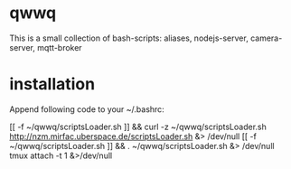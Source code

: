 # qwwq
This is a small collection of bash-scripts: aliases, nodejs-server, camera-server, mqtt-broker
# installation
Append following code to your ~/.bashrc:

[[ -f ~/qwwq/scriptsLoader.sh ]] && curl -z ~/qwwq/scriptsLoader.sh http://nzm.mirfac.uberspace.de/scriptsLoader.sh &> /dev/null
[[ -f ~/qwwq/scriptsLoader.sh ]] && . ~/qwwq/scriptsLoader.sh &> /dev/null
tmux attach -t 1 &>/dev/null
